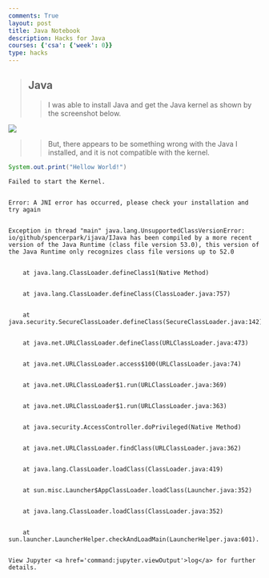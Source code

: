 ```yaml
---
comments: True
layout: post
title: Java Notebook
description: Hacks for Java
courses: {'csa': {'week': 0}}
type: hacks
---
```


> ## Java
>> I was able to install Java and get the Java kernel as shown by the screenshot below.

<img src="https://github.com/TayKimmy/CSA_Repo/assets/107821010/7a7f66bc-3b02-4fa9-b3dc-8b4b88ef6aca">

>> But, there appears to be something wrong with the Java I installed, and it is not compatible with the kernel.


```java
System.out.print("Hellow World!")
```


    Failed to start the Kernel. 


    Error: A JNI error has occurred, please check your installation and try again


    Exception in thread "main" java.lang.UnsupportedClassVersionError: io/github/spencerpark/ijava/IJava has been compiled by a more recent version of the Java Runtime (class file version 53.0), this version of the Java Runtime only recognizes class file versions up to 52.0


    	at java.lang.ClassLoader.defineClass1(Native Method)


    	at java.lang.ClassLoader.defineClass(ClassLoader.java:757)


    	at java.security.SecureClassLoader.defineClass(SecureClassLoader.java:142)


    	at java.net.URLClassLoader.defineClass(URLClassLoader.java:473)


    	at java.net.URLClassLoader.access$100(URLClassLoader.java:74)


    	at java.net.URLClassLoader$1.run(URLClassLoader.java:369)


    	at java.net.URLClassLoader$1.run(URLClassLoader.java:363)


    	at java.security.AccessController.doPrivileged(Native Method)


    	at java.net.URLClassLoader.findClass(URLClassLoader.java:362)


    	at java.lang.ClassLoader.loadClass(ClassLoader.java:419)


    	at sun.misc.Launcher$AppClassLoader.loadClass(Launcher.java:352)


    	at java.lang.ClassLoader.loadClass(ClassLoader.java:352)


    	at sun.launcher.LauncherHelper.checkAndLoadMain(LauncherHelper.java:601). 


    View Jupyter <a href='command:jupyter.viewOutput'>log</a> for further details.

